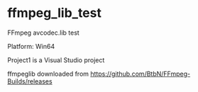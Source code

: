 # ffmpeg_lib_test
FFmpeg avcodec.lib test

Platform: Win64 

Project1 is a Visual Studio project

ffmpeglib downloaded from https://github.com/BtbN/FFmpeg-Builds/releases
